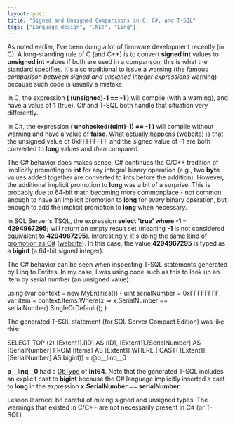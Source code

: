 ```yaml
---
layout: post
title: "Signed and Unsigned Comparisons in C, C#, and T-SQL"
tags: ["Language design", ".NET", "Linq"]
---
```



As noted earlier, I've been doing a lot of firmware development recently (in C). A long-standing rule of C (and C++) is to convert **signed int** values to **unsigned int** values if both are used in a comparison; this is what the standard specifies. It's also traditional to issue a warning (the famous _comparison between signed and unsigned integer expressions_ warning) because such code is usually a mistake.





In C, the expression **( (unsigned)-1 == -1 )** will compile (with a warning), and have a value of **1** (true). C# and T-SQL both handle that situation very differently.





In C#, the expression **( unchecked((uint)-1) == -1 )** will compile without warning and have a value of **false**. What [actually happens](http://msdn.microsoft.com/en-us/library/aa691330(v=VS.71).aspx) ([webcite](http://www.webcitation.org/5ySVSNhTE)) is that the unsigned value of 0xFFFFFFFF and the signed value of -1 are both converted to **long** values and _then_ compared.





The C# behavior does makes sense. C# continues the C/C++ tradition of implicitly promoting to **int** for any integral binary operation (e.g., two **byte** values added together are converted to **int**s before the addition). However, the additional implicit promotion to **long** was a bit of a surprise. This is probably due to 64-bit math becoming more commonplace - not common enough to have an implicit promotion to **long** for _every_ binary operation, but enough to add the implicit promotion to **long** when necessary.





In SQL Server's TSQL, the expression **select 'true' where -1 = 4294967295;** will return an empty result set (meaning **-1** is not considered equivalent to **4294967295**). Interestingly, it's doing the [same kind of promotion as C#](http://msdn.microsoft.com/en-us/library/ms190309.aspx) ([webcite](http://www.webcitation.org/5ySZdwwtV)). In this case, the value **4294967295** is typed as a **bigint** (a 64-bit signed integer).





The C# behavior can be seen when inspecting T-SQL statements generated by Linq to Entites. In my case, I was using code such as this to look up an item by serial number (an unsigned value):




using (var context = new MyEntities())
{
    uint serialNumber = 0xFFFFFFFF;
    var item = context.Items.Where(x => x.SerialNumber == serialNumber).SingleOrDefault();
}




The generated T-SQL statement (for SQL Server Compact Edition) was like this:




SELECT TOP (2) [Extent1].[ID] AS [ID], [Extent1].[SerialNumber] AS [SerialNumber] FROM [Items] AS [Extent1]  WHERE ( CAST( [Extent1].[SerialNumber] AS bigint)) = @p__linq__0




**p__linq__0** had a [DbType](http://msdn.microsoft.com/en-us/library/system.data.dbtype.aspx) of **Int64**. Note that the generated T-SQL includes an explicit cast to **bigint** because the C# language implicitly inserted a cast to **long** in the expression **x.SerialNumber == serialNumber**.





Lesson learned: be careful of mixing signed and unsigned types. The warnings that existed in C/C++ are not necessarily present in C# (or T-SQL).

